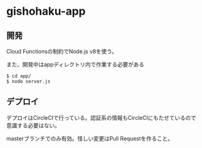# gishohaku-app

## 開発

Cloud Functionsの制約でNode.js v8を使う。

また、開発中はappディレクトリ内で作業する必要がある

```shell
$ cd app/
$ node server.js
```

## デプロイ

デプロイはCircleCIで行っている。認証系の情報もCircleCIにもたせているので意識する必要はない。

masterブランチでのみ有効。怪しい変更はPull Requestを作ること。
